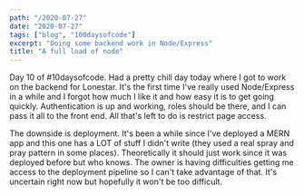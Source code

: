 ```yaml
---
path: "/2020-07-27"
date: "2020-07-27"
tags: ["blog", "100daysofcode"]
excerpt: "Doing some backend work in Node/Express"
title: "A full load of node"
---
```


Day 10 of \#10daysofcode. Had a pretty chill day today where I got to work on the backend for Lonestar. It's the first time I've really used Node/Express in a while and I forgot how much I like it and how easy it is to get going quickly. Authentication is up and working, roles should be there, and I can pass it all to the front end. All that's left to do is restrict page access.

The downside is deployment. It's been a while since I've deployed a MERN app and this one has a LOT of stuff I didn't write (they used a real spray and pray pattern in some places). Theoretically it should just work since it was deployed before but who knows. The owner is having difficulties getting me access to the deployment pipeline so I can't take advantage of that. It's uncertain right now but hopefully it won't be too difficult.
